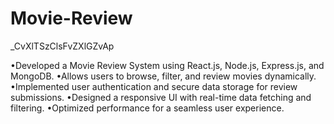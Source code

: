 # Movie-Review
_CvXlTSzClsFvZXlGZvAp

•Developed a Movie Review System using React.js, Node.js, Express.js, and MongoDB.
•Allows users to browse, filter, and review movies dynamically.
•Implemented user authentication and secure data storage for review submissions.
•Designed a responsive UI with real-time data fetching and filtering.
•Optimized performance for a seamless user experience.
